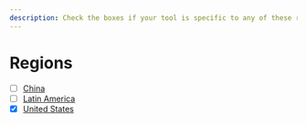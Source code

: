 ```yaml
---
description: Check the boxes if your tool is specific to any of these regions
---
```


# Regions

* [ ] [China](https://bellingcat.gitbook.io/toolkit/regions/china)
* [ ] [Latin America](https://bellingcat.gitbook.io/toolkit/regions/latin-america)
* [x] [United States](https://bellingcat.gitbook.io/toolkit/regions/us)
